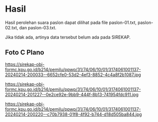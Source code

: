 # Hasil

Hasil perolehan suara paslon dapat dilihat pada file paslon-01.txt, paslon-02.txt, dan paslon-03.txt.

Jika tidak ada, artinya data tersebut belum ada pada SIREKAP.

## Foto C Plano

https://sirekap-obj-formc.kpu.go.id/b214/pemilu/ppwp/31/74/06/10/01/3174061001137-20240214-200033--6652cfe0-53d2-4ef3-8852-4c4a8f2b1087.jpg

https://sirekap-obj-formc.kpu.go.id/b214/pemilu/ppwp/31/74/06/10/01/3174061001137-20240214-201227--0e2ce92e-9bb9-444f-8b13-741954fdc911.jpg

https://sirekap-obj-formc.kpu.go.id/b214/pemilu/ppwp/31/74/06/10/01/3174061001137-20240214-200220--c70b7938-01f8-4f92-b744-d18d505ba844.jpg
